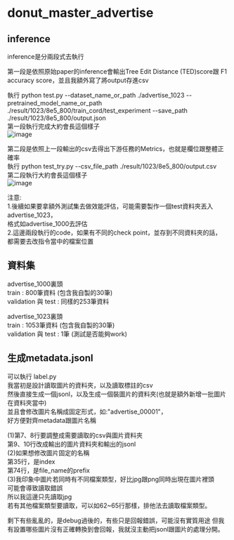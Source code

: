 # donut_master_advertise

## inference

inference是分兩段式去執行

第一段是依照原始paper的inference會輸出Tree Edit Distance (TED)score跟 F1 accuracy score，並且我額外寫了將output存進csv  

執行 python test.py --dataset_name_or_path ./advertise_1023 --pretrained_model_name_or_path ./result/1023/8e5_800/train_cord/test_experiment --save_path ./result/1023/8e5_800/output.json  
第一段執行完成大約會長這個樣子  
![image](https://github.com/user-attachments/assets/798f04cf-56db-4819-8d2f-af2be484c149)  


第二段是依照上一段輸出的csv去得出下游任務的Metrics，也就是欄位跟整體正確率  
執行 python test_try.py --csv_file_path ./result/1023/8e5_800/output.csv  
第二段執行大約會長這個樣子  
![image](https://github.com/user-attachments/assets/986c94ba-0ba5-41fc-b56c-bb871b764fb0)  


注意:  
1.後續如果要拿額外測試集去做效能評估，可能需要製作一個test資料夾丟入advertise_1023，  
格式如advertise_1000去評估  
2.這邊兩段執行的code，如果有不同的check point，並存到不同資料夾的話，  
都需要去改指令當中的檔案位置  


## 資料集  

advertise_1000裏頭  
train : 800筆資料 (包含我自製的30筆)  
validation 與 test : 同樣的253筆資料  
  
advertise_1023裏頭  
train : 1053筆資料 (包含我自製的30筆)  
validation 與 test : 1筆 (測試是否能夠work)  

## 生成metadata.jsonl

可以執行 label.py  
我當初是設計讀取圖片的資料夾，以及讀取標註的csv  
然後直接生成一個jsonl，以及生成一個裝圖片的資料夾(也就是額外新增一批圖片在資料夾當中)  
並且會修改圖片名稱成固定形式，如:"advertise_00001"，  
好方便對齊metadata跟圖片名稱  

(1)第7、8行要調整成需要讀取的csv與圖片資料夾  
第9、10行改成輸出的圖片資料夾和輸出的jsonl  
(2)如果想修改圖片固定的名稱  
第35行，是index  
第74行，是file_name的prefix  
(3)我印象中圖片若同時有不同檔案類型，好比jpg跟png同時出現在圖片裡頭  
可能會導致讀取錯誤  
所以我這邊只先讀取jpg  
若有其他檔案類型要讀取，可以如62~65行那樣，排他法去讀取檔案類型。  

剩下有些亂亂的，是debug過後的，有些只是回報錯誤，可能沒有實質用途
但我有設置哪些圖片沒有正確轉換到會回報，我就沒主動把jsonl跟圖片的處理分開。
